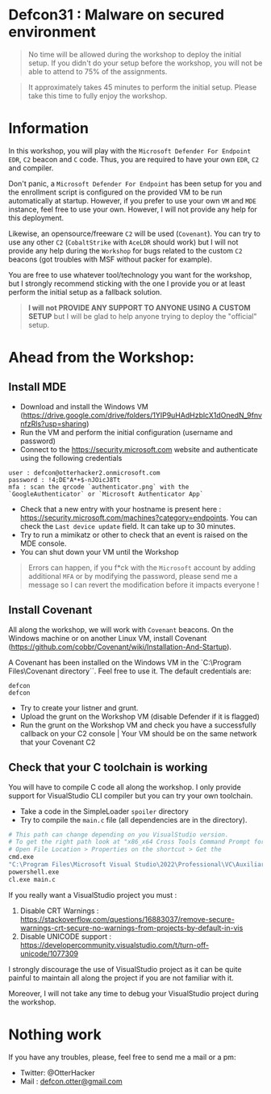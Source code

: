 # Defcon31 : Malware on secured environment

> No time will be allowed during the workshop to deploy the initial setup. If you didn't do your setup before the workshop, you will not be able to attend to 75% of the assignments.

> It approximately takes 45 minutes to perform the initial setup. Please take this time to fully enjoy the workshop.

# Information
In this workshop, you will play with the `Microsoft Defender For Endpoint EDR`, `C2` beacon and `C` code. Thus, you are required to have your own `EDR`, `C2` and compiler.

Don't panic, a `Microsoft Defender For Endpoint` has been setup for you and the enrollment script is configured on the provided VM to be run automatically at startup. However, if you prefer to use your own `VM` and `MDE` instance, feel free to use your own. However, I will not provide any help for this deployment.

Likewise, an opensource/freeware `C2` will be used (`Covenant`). You can try to use any other `C2` (`CobaltStrike` with `AceLDR` should work) but I will not provide any help during the `Workshop` for bugs related to the custom `C2` beacons (got troubles with MSF without packer for example).

You are free to use whatever tool/technology you want for the workshop, but I strongly recommend sticking with the one I provide you or at least perform the initial setup as a fallback solution.

> **I will not PROVIDE ANY SUPPORT TO ANYONE USING A CUSTOM SETUP** but I will be glad to help anyone trying to deploy the "official" setup.

# Ahead from the Workshop:
## Install MDE
- Download and install the Windows VM (https://drive.google.com/drive/folders/1YIP9uHAdHzblcX1dOnedN_9fnvnfzRls?usp=sharing)
- Run the VM and perform the initial configuration (username and password)
- Connect to the https://security.microsoft.com website and authenticate using the following credentials
```
user : defcon@otterhacker2.onmicrosoft.com   
password : !4;DE"A*+$-nJOicJ8Tt
mfa : scan the qrcode `authenticator.png` with the `GoogleAuthenticator` or `Microsoft Authenticator App`
```
- Check that a new entry with your hostname is present here : https://security.microsoft.com/machines?category=endpoints. You can check the `Last device update` field. It can take up to 30 minutes.
- Try to run a mimikatz or other to check that an event is raised on the MDE console.
- You can shut down your VM until the Workshop

> Errors can happen, if you f*ck with the `Microsoft` account by adding additional `MFA` or by modifying the password, please send me a message so I can revert the modification before it impacts everyone !

## Install Covenant
All along the workshop, we will work with `Covenant` beacons. On the Windows machine or on another Linux VM, install Covenant (https://github.com/cobbr/Covenant/wiki/Installation-And-Startup).

A Covenant has been installed on the Windows VM in the `C:\Program Files\Covenant directory``. Feel free to use it. The default credentials are:
``` 
defcon
defcon
```
- Try to create your listner and grunt.
- Upload the grunt on the Workshop VM (disable Defender if it is flagged)
- Run the grunt on the Workshop VM and check you have a successfully callback on your C2 console
    | Your VM should be on the same network that your Covenant C2

## Check that your C toolchain is working
You will have to compile C code all along the workshop. I only provide support for VisualStudio CLI compiler but you can try your own toolchain.

- Take a code in the SimpleLoader `spoiler` directory
- Try to compile the `main.c` file (all dependencies are in the directory).
```bash
# This path can change depending on you VisualStudio version.
# To get the right path look at "x86_x64 Cross Tools Command Prompt for VS 2022" application
# Open File Location > Properties on the shortcut > Get the 
cmd.exe
"C:\Program Files\Microsoft Visual Studio\2022\Professional\VC\Auxiliary\Build\vcvarsx86_amd64.bat"
powershell.exe
cl.exe main.c
```

If you really want a VisualStudio project you must :
1. Disable CRT Warnings : https://stackoverflow.com/questions/16883037/remove-secure-warnings-crt-secure-no-warnings-from-projects-by-default-in-vis
2. Disable UNICODE support : https://developercommunity.visualstudio.com/t/turn-off-unicode/1077309

I strongly discourage the use of VisualStudio project as it can be quite painful to maintain all along the project if you are not familiar with it.

Moreover, I will not take any time to debug your VisualStudio project during the workshop.

# Nothing work
If you have any troubles, please, feel free to send me a mail or a pm:
- Twitter: @OtterHacker
- Mail : defcon.otter@gmail.com